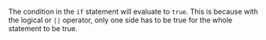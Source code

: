 The condition in the `if` statement will evaluate to `true`. This is because with the logical or `||` operator, only one side has to be true for the whole statement to be true.
